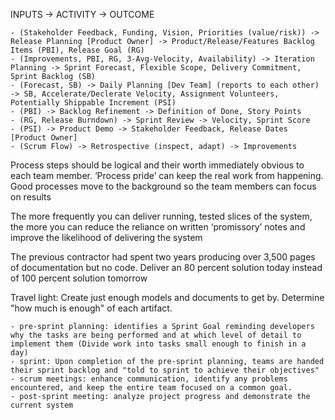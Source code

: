 INPUTS -> ACTIVITY -> OUTCOME

    - (Stakeholder Feedback, Funding, Vision, Priorities (value/risk)) -> Release Planning [Product Owner] -> Product/Release/Features Backlog Items (PBI), Release Goal (RG)
    - (Improvements, PBI, RG, 3-Avg-Velocity, Availability) -> Iteration Planning -> Sprint Forecast, Flexible Scope, Delivery Commitment, Sprint Backlog (SB)
    - (Forecast, SB) -> Daily Planning [Dev Team] (reports to each other) -> SB, Accelerate/Declerate Velocity, Assignment Volunteers, Potentially Shippable Increment (PSI)
    - (PBI) -> Backlog Refinement -> Definition of Done, Story Points
    - (RG, Release Burndown) -> Sprint Review -> Velocity, Sprint Score
    - (PSI) -> Product Demo -> Stakeholder Feedback, Release Dates [Product Owner]
    - (Scrum Flow) -> Retrospective (inspect, adapt) -> Improvements

Process steps should be logical and their worth immediately obvious to each team member.
  ‘Process pride’ can keep the real work from happening.
  Good processes move to the background so the team members can focus on results

The more frequently you can deliver running, tested slices of the system, the more you can reduce the reliance on written ‘promissory’ notes and improve the likelihood of delivering the system

The previous contractor had spent two years producing over 3,500 pages of documentation but no code. Deliver an 80 percent solution today instead of 100 percent solution tomorrow

Travel light: Create just enough models and documents to get by. Determine "how much is enough" of each artifact.

    - pre-sprint planning: identifies a Sprint Goal reminding developers why the tasks are being performed and at which level of detail to implement them (Divide work into tasks small enough to finish in a day)
    - sprint: Upon completion of the pre-sprint planning, teams are handed their sprint backlog and "told to sprint to achieve their objectives"
    - scrum meetings: enhance communication, identify any problems encountered, and keep the entire team focused on a common goal.
    - post-sprint meeting: analyze project progress and demonstrate the current system
